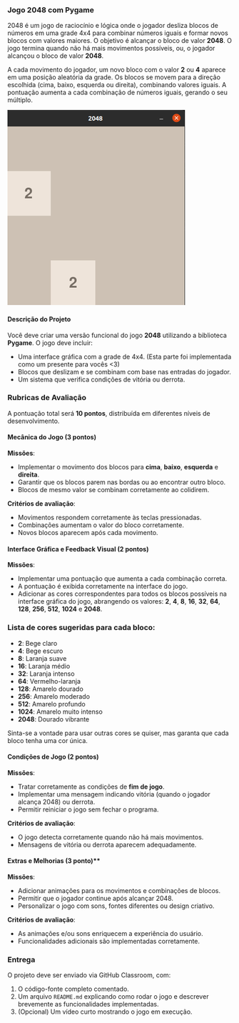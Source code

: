 ### Jogo 2048 com Pygame


2048 é um jogo de raciocínio e lógica onde o jogador desliza blocos de números em uma grade 4x4 para combinar números iguais e formar novos blocos com valores maiores. O objetivo é alcançar o bloco de valor **2048**. O jogo termina quando não há mais movimentos possíveis, ou, o jogador alcançou o bloco de valor **2048**.

A cada movimento do jogador, um novo bloco com o valor **2** ou **4** aparece em uma posição aleatória da grade. Os blocos se movem para a direção escolhida (cima, baixo, esquerda ou direita), combinando valores iguais. A pontuação aumenta a cada combinação de números iguais, gerando o seu múltiplo.

![2048](img/image.png)



#### **Descrição do Projeto**
Você deve criar uma versão funcional do jogo **2048** utilizando a biblioteca **Pygame**. O jogo deve incluir:
- Uma interface gráfica com a grade de 4x4. (Esta parte foi implementada como um presente para vocês <3)
- Blocos que deslizam e se combinam com base nas entradas do jogador.
- Um sistema que verifica condições de vitória ou derrota.


### **Rubricas de Avaliação**

A pontuação total será **10 pontos**, distribuída em diferentes níveis de desenvolvimento.

#### Mecânica do Jogo (3 pontos)  

**Missões**:
- Implementar o movimento dos blocos para **cima**, **baixo**, **esquerda** e **direita**.
- Garantir que os blocos parem nas bordas ou ao encontrar outro bloco.
- Blocos de mesmo valor se combinam corretamente ao colidirem.

**Critérios de avaliação**:
- Movimentos respondem corretamente às teclas pressionadas.
- Combinações aumentam o valor do bloco corretamente.
- Novos blocos aparecem após cada movimento.


#### Interface Gráfica e Feedback Visual (2 pontos)

**Missões**:

- Implementar uma pontuação que aumenta a cada combinação correta.
- A pontuação é exibida corretamente na interface do jogo.
- Adicionar as cores correspondentes para todos os blocos possíveis na interface gráfica do jogo, abrangendo os valores: **2**, **4**, **8**, **16**, **32**, **64**, **128**, **256**, **512**, **1024** e **2048**.

### Lista de cores sugeridas para cada bloco:
- **2**: Bege claro  
- **4**: Bege escuro  
- **8**: Laranja suave  
- **16**: Laranja médio  
- **32**: Laranja intenso  
- **64**: Vermelho-laranja  
- **128**: Amarelo dourado  
- **256**: Amarelo moderado  
- **512**: Amarelo profundo  
- **1024**: Amarelo muito intenso  
- **2048**: Dourado vibrante

Sinta-se a vontade para usar outras cores se quiser, mas garanta que cada bloco tenha uma cor única.



#### Condições de Jogo (2 pontos)

**Missões**:
- Tratar corretamente as condições de **fim de jogo**.
- Implementar uma mensagem indicando vitória (quando o jogador alcança 2048) ou derrota.
- Permitir reiniciar o jogo sem fechar o programa.

**Critérios de avaliação**:
- O jogo detecta corretamente quando não há mais movimentos.
- Mensagens de vitória ou derrota aparecem adequadamente.


#### Extras e Melhorias (3 ponto)**  

**Missões**:
- Adicionar animações para os movimentos e combinações de blocos.
- Permitir que o jogador continue após alcançar 2048.
- Personalizar o jogo com sons, fontes diferentes ou design criativo.

**Critérios de avaliação**:
- As animações e/ou sons enriquecem a experiência do usuário.
- Funcionalidades adicionais são implementadas corretamente.



### **Entrega**
O projeto deve ser enviado via GitHub Classroom, com:

1. O código-fonte completo comentado.
2. Um arquivo `README.md` explicando como rodar o jogo e descrever brevemente as funcionalidades implementadas.
3. (Opcional) Um vídeo curto mostrando o jogo em execução.

